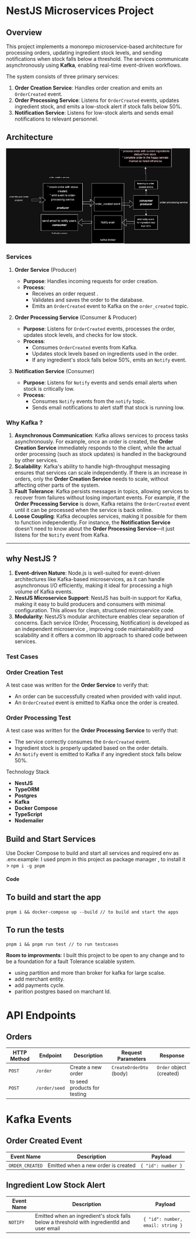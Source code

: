 # NestJS Microservices Project

## Overview

This project implements a monorepo microservice-based architecture for processing orders, updating ingredient stock levels, and sending notifications when stock falls below a threshold. The services communicate asynchronously using **Kafka**, enabling real-time event-driven workflows.

The system consists of three primary services:

1. **Order Creation Service**: Handles order creation and emits an `OrderCreated` event.
2. **Order Processing Service**: Listens for `OrderCreated` events, updates ingredient stock, and emits a low-stock alert if stock falls below 50%.
3. **Notification Service**: Listens for low-stock alerts and sends email notifications to relevant personnel.

## Architecture

![plot](./1.drawio.png)

### Services

1. **Order Service** (Producer)

   - **Purpose**: Handles incoming requests for order creation.
   - **Process**:
     - Receives an order request .
     - Validates and saves the order to the database.
     - Emits an `OrderCreated` event to Kafka on the `order_created` topic.

2. **Order Processing Service** (Consumer & Producer)

   - **Purpose**: Listens for `OrderCreated` events, processes the order, updates stock levels, and checks for low stock.
   - **Process**:
     - Consumes `OrderCreated` events from Kafka.
     - Updates stock levels based on ingredients used in the order.
     - If any ingredient's stock falls below 50%, emits an `Notify` event.

3. **Notification Service** (Consumer)

   - **Purpose**: Listens for `Notify` events and sends email alerts when stock is critically low.
   - **Process**:
     - Consumes `Notify` events from the `notify` topic.
     - Sends email notifications to alert staff that stock is running low.

### Why Kafka ?

1. **Asynchronous Communication**: Kafka allows services to process tasks asynchronously. For example, once an order is created, the **Order Creation Service** immediately responds to the client, while the actual order processing (such as stock updates) is handled in the background by other services.
2. **Scalability**: Kafka's ability to handle high-throughput messaging ensures that services can scale independently. If there is an increase in orders, only the **Order Creation Service** needs to scale, without affecting other parts of the system.
3. **Fault Tolerance**: Kafka persists messages in topics, allowing services to recover from failures without losing important events. For example, if the **Order Processing Service** is down, Kafka retains the `OrderCreated` event until it can be processed when the service is back online.
4. **Loose Coupling**: Kafka decouples services, making it possible for them to function independently. For instance, the **Notification Service** doesn't need to know about the **Order Processing Service**—it just listens for the `Notify` event from Kafka.

---

## why NestJS ?

1. **Event-driven Nature**: Node.js is well-suited for event-driven architectures like Kafka-based microservices, as it can handle asynchronous I/O efficiently, making it ideal for processing a high volume of Kafka events.
2. **NestJS Microservice Support**: NestJS has built-in support for Kafka, making it easy to build producers and consumers with minimal configuration. This allows for clean, structured microservice code.
3. **Modularity**: NestJS’s modular architecture enables clear separation of concerns. Each service (Order, Processing, Notification) is developed as an independent microservice , improving code maintainability and scalability and it offers a common lib approach to shared code between services.

### Test Cases

### Order Creation Test

A test case was written for the **Order Service** to verify that:

- An order can be successfully created when provided with valid input.
- An `OrderCreated` event is emitted to Kafka once the order is created.

### Order Processing Test

A test case was written for the **Order Processing Service** to verify that:

- The service correctly consumes the `OrderCreated` event.
- Ingredient stock is properly updated based on the order details.
- An `Notify` event is emitted to Kafka if any ingredient stock falls below 50%.

Technology Stack

- **NestJS**
- **TypeORM**
- **Postgres**
- **Kafka**
- **Docker Compose**
- **TypeScript**
- **Nodemailer**

## Build and Start Services

Use Docker Compose to build and start all services and required env as .env.example:
I used pnpm in this project as package manager , to install it > `npm i -g pnpm`

#### Code

## To build and start the app

`pnpm i && docker-compose up --build // to build and start the apps`

## To run the tests

`pnpm i && pnpm run test // to run testcases `

**Room to improvments**: I built this project to be open to any change and to be a foundation for a fault Tolerance scalable system.

- using partition and more than broker for kafka for large scalse.
- add merchant entity.
- add payments cycle.
- parition postgres based on marchant Id.

# API Endpoints

## Orders

| **HTTP Method** | **Endpoint**  | **Description**              | **Request Parameters**  | **Response**             |
| --------------- | ------------- | ---------------------------- | ----------------------- | ------------------------ |
| `POST`          | `/order`      | Create a new order           | `CreateOrderDto` (body) | `Order` object (created) |
| `POST`          | `/order/seed` | to seed products for testing |                         |                          |

# Kafka Events

## Order Created Event

| **Event Name**  | **Description**                     | **Payload**        |
| --------------- | ----------------------------------- | ------------------ |
| `ORDER_CREATED` | Emitted when a new order is created | `{ "id": number }` |

## Ingredient Low Stock Alert

| **Event Name** | **Description**                                                                             | **Payload**                       |
| -------------- | ------------------------------------------------------------------------------------------- | --------------------------------- |
| `NOTIFY`       | Emitted when an ingredient's stock falls below a threshold with ingredientId and user email | `{ "id": number, email: string }` |
